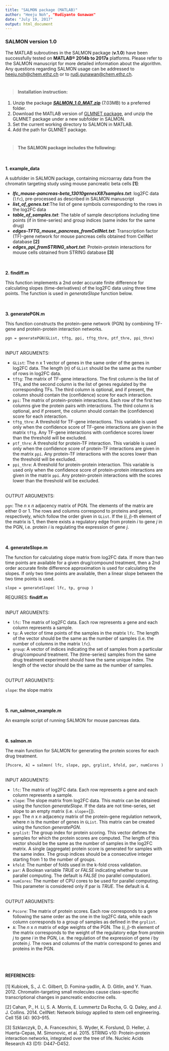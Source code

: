 ```yaml
---
title: "SALMON package (MATLAB)"
author: "Heeju Noh", "Rudiyanto Gunawan"
date: "July 19, 2017"
output: html_document
---
```

### SALMON version 1.0
The MATLAB subroutines in the SALMON package (__v.1.0__) have been successfully tested on __MATLAB® 2014b to 2017a__  platforms. Please refer to the SALMON manuscript for more detailed information about the algorithm. Any questions regarding SALMON usage can be addressed to heeju.noh@chem.ethz.ch or to rudi.gunawan@chem.ethz.ch.

#
> #### Installation instruction: 

1.	Unzip the package [___SALMON_1.0_MAT.zip___](https://github.com/CABSEL/SALMON/blob/master/salmon_MATLAB/salmon_1.0_MAT.zip) (7.03MB) to a preferred folder.
2.	Download the MATLAB version of [GLMNET package](http://web.stanford.edu/~hastie/glmnet_matlab/download.html), and unzip the GLMNET package under a new subfolder in SALMON.  
3.	Set the current working directory to SALMON in MATLAB. 
4.	Add the path for GLMNET package.

#
 >  #### The SALMON package includes the following:

<br />

__1. example_data__

A subfolder in SALMON package, containing microarray data from the chromatin targeting study using mouse pancreatic beta cells __[1]__:

* ___lfc_mouse-pancreas-beta_13010genesX87samples.txt___: log2FC data (`lfc`), pre-processed as described in SALMON manuscript
* ___list_of_genes.txt___:The list of gene symbols corresponding to the rows in the log2FC data
* ___table_of_samples.txt___: The table of sample descriptions including time points (if in time-series) and group indices (same index for the same drug)
* ___edges-TFTG_mouse_pancreas_fromCellNet.txt___: Transcription factor (TF)-gene network for mouse pancreas cells obtained from CellNet database __[2]__
* ___edges_ppi_fromSTRING_short.txt___: Protein-protein interactions for mouse cells obtained from STRING database __[3]__

<br /><br />
__2. findiff.m__

This function implements a 2nd order accurate finite difference for calculating slopes (time-derivatives) of the log2FC data using three time points. The function is used in _generateSlope_ function below. 

<br /><br />
__3.	generatePGN.m__

This function constructs the protein-gene network (PGN) by combining TF-gene and protein-protein interaction networks.

```
pgn = generatePGN(GList, tftg, ppi, tftg_thre, ptf_thre, ppi_thre)
```
<br />
INPUT ARGUMENTS:

* `GList`:	The n x 1 vector of genes in the same order of the genes in log2FC data. The length (n) of `GList` should be the same as the number of rows in log2FC data.
* `tftg`: The matrix of TF-gene interactions. The first column is the list of TFs, and the second column is the list of genes regulated by the corresponding TFs. The third column is optional, and if present, the column should contain the (confidence) score for each interaction.
* `ppi`: The matrix of protein-protein interactions. Each row of the first two columns give the protein pairs with interactions. The third column is optional, and if present, the column should contain the (confidence) score for each interaction.
* `tftg_thre`: A threshold for TF-gene interactions. This variable is used only when the confidence score of TF-gene interactions are given in the matrix `tftg`. Any TF-gene interactions with confidence scores lower than the threshold will be excluded.
* `ptf_thre`: A threshold for protein-TF interaction. This variable is used only when the confidence score of protein-TF interactions are given in the matrix `ppi`.  Any protein-TF interactions with the scores lower than the threshold will be excluded.
* `ppi_thre`: A threshold for protein-protein interaction. This variable is used only when the confidence score of protein-protein interactions are given in the matrix `ppi`.  Any protein-protein interactions with the scores lower than the threshold will be excluded.

<br />
OUTPUT ARGUMENTS:

`pgn`: The _n_ x _n_ adjacency matrix of PGN. The elements of the matrix are either 0 or 1. The rows and columns correspond to proteins and genes, respectively, which follow the order given in `GList`. If the (_i_, _j_)-th element of the matrix is 1, then there exists a regulatory edge from protein _i_ to gene _j_ in the PGN, i.e. protein _i_ is regulating the expression of gene _j_.


<br /><br />
__4. 	generateSlope.m__

The function for calculating slope matrix from log2FC data. If more than two time points are available for a given drug/compound treatment, then a 2nd order accurate finite difference approximation is used for calculating the slopes. If only two time points are available, then a linear slope between the two time points is used.

```
slope = generateSlope( lfc, tp, group )
```

REQUIRES: **findiff.m**  
<br />



INPUT ARGUMENTS:

* `lfc`:	The matrix of log2FC data. Each row represents a gene and each column represents a sample.
* `tp`:	A vector of time points of the samples in the matrix `lfc`. The length of the vector should be the same as the number of samples (i.e. the number of columns in the matrix `lfc`).
* `group`:	A vector of indices indicating the set of samples from a particular drug/compound treatment. The (time-series) samples from the same drug treatment experiment should have the same unique index. The length of the vector should be the same as the number of samples.
<br />
OUTPUT ARGUMENTS:

`slope`: the slope matrix

<br /><br />
__5.	run_salmon_example.m__

An example script of running SALMON for mouse pancreas data.

<br /><br />
__6.	salmon.m__

The main function for SALMON for generating the protein scores for each drug treatment. 

```
[Pscore, A] = salmon( lfc, slope, pgn, grplist, kfold, par, numCores )
```
<br />
INPUT ARGUMENTS:

* `lfc`:	The matrix of log2FC data. Each row represents a gene and each column represents a sample.
* `slope`:	The slope matrix from log2FC data. This matrix can be obtained using the function _generateSlope_. If the data are not time-series, set slope to an empty matrix (i.e. `slope`=[]). 
* `pgn`: 	The _n_ x _n_ adjacency matrix of the protein-gene regulation network, where _n_ is the number of genes in `GList`. This matrix can be created using the function _generatePGN_. 
* `grplist`:	The group index for protein scoring. This vector defines the samples for which the protein scores are computed. The length of this vector should be the same as the number of samples in the log2FC matrix. A single (aggregate) protein score is generated for samples with the same index. The group indices should be a consecutive integer starting from 1 to the number of groups.
* `kfold`:	The number of folds used in the k-fold cross validation.
* `par`:	A Boolean variable _TRUE_ or _FALSE_ indicating whether to use parallel computing. The default is _FALSE_ (no parallel computation).
* `numCores`: The number of CPU cores to be used for parallel computing. This parameter is considered only if par is _TRUE_. The default is 4.
<br />
OUTPUT ARGUMENTS:

* `Pscore`: The matrix of protein scores. Each row corresponds to a gene following the same order as the one in the log2FC data, while each column corresponds to a group of samples as defined in the `grplist`.
* `A`: The _n_ x _n_ matrix of edge weights of the PGN. The (_i_, _j_)-th element of the matrix corresponds to the weight of the regulatory edge from protein _j_ to gene _i_ in the PGN, i.e. the regulation of the expression of gene _i_ by protein _j_. The rows and columns of the matrix correspond to genes and proteins in the PGN.

<br /><br />
#### __REFERENCES__:

[1]	Kubicek, S., J. C. Gilbert, D. Fomina-yadlin, A. D. Gitlin, and Y. Yuan. 2012. Chromatin-targeting small molecules cause class-specific transcriptional changes in pancreatic endocrine cells.

[2]	Cahan, P., H. Li, S. A. Morris, E. Lummertz Da Rocha, G. Q. Daley, and J. J. Collins. 2014. CellNet: Network biology applied to stem cell engineering. Cell 158 (4): 903–915.

[3]	Szklarczyk, D., A. Franceschini, S. Wyder, K. Forslund, D. Heller, J. Huerta-Cepas, M. Simonovic, et al. 2015. STRING v10: Protein-protein interaction networks, integrated over the tree of life. Nucleic Acids Research 43 (D1): D447–D452.

